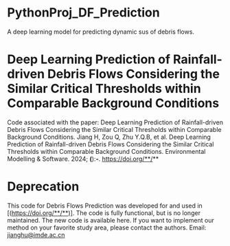 # PythonProj_DF_Prediction
A deep learning model for predicting dynamic sus of debris flows.
# Deep Learning Prediction of Rainfall-driven Debris Flows Considering the Similar Critical Thresholds within Comparable Background Conditions
Code associated with the paper:
Deep Learning Prediction of Rainfall-driven Debris Flows Considering the Similar Critical Thresholds within Comparable Background Conditions.
Jiang H, Zou Q, Zhu Y.Q.B, et al. Deep Learning Prediction of Rainfall-driven Debris Flows Considering the Similar Critical Thresholds within Comparable Background Conditions. Environmental Modelling & Software. 2024; **(**):**-**. https://doi.org/**/**
# Deprecation
This code for Debris Flows Prediction  was developed for and used in [(https://doi.org/**/**)]. The code is fully functional, but is no longer maintained. The new code is available here. If you want to implement our method on your favorite study area, please contact the authors. Email: jianghu@imde.ac.cn

